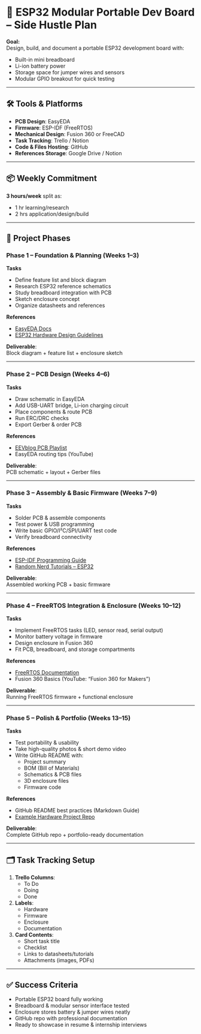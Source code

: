# 📅 ESP32 Modular Portable Dev Board – Side Hustle Plan

**Goal:**  
Design, build, and document a portable ESP32 development board with:
- Built-in mini breadboard
- Li-ion battery power
- Storage space for jumper wires and sensors
- Modular GPIO breakout for quick testing

---

## 🛠 Tools & Platforms
- **PCB Design**: EasyEDA  
- **Firmware**: ESP-IDF (FreeRTOS)  
- **Mechanical Design**: Fusion 360 or FreeCAD  
- **Task Tracking**: Trello / Notion  
- **Code & Files Hosting**: GitHub  
- **References Storage**: Google Drive / Notion  

---

## 📦 Weekly Commitment
**3 hours/week** split as:
- 1 hr learning/research
- 2 hrs application/design/build

---

## 📌 Project Phases

### **Phase 1 – Foundation & Planning** (Weeks 1–3)
**Tasks**
- Define feature list and block diagram
- Research ESP32 reference schematics
- Study breadboard integration with PCB
- Sketch enclosure concept
- Organize datasheets and references

**References**
- [EasyEDA Docs](https://docs.easyeda.com/)
- [ESP32 Hardware Design Guidelines](https://www.espressif.com/sites/default/files/documentation/esp32_hardware_design_guidelines_en.pdf)

**Deliverable**:  
Block diagram + feature list + enclosure sketch

---

### **Phase 2 – PCB Design** (Weeks 4–6)
**Tasks**
- Draw schematic in EasyEDA
- Add USB-UART bridge, Li-ion charging circuit
- Place components & route PCB
- Run ERC/DRC checks
- Export Gerber & order PCB

**References**
- [EEVblog PCB Playlist](https://www.youtube.com/playlist?list=PLvOlSehNtuHsqae6F2J4P0i9sZl3o6eNU)
- EasyEDA routing tips (YouTube)

**Deliverable**:  
PCB schematic + layout + Gerber files

---

### **Phase 3 – Assembly & Basic Firmware** (Weeks 7–9)
**Tasks**
- Solder PCB & assemble components
- Test power & USB programming
- Write basic GPIO/I²C/SPI/UART test code
- Verify breadboard connectivity

**References**
- [ESP-IDF Programming Guide](https://docs.espressif.com/projects/esp-idf/en/latest/esp32/)
- [Random Nerd Tutorials – ESP32](https://randomnerdtutorials.com/projects-esp32/)

**Deliverable**:  
Assembled working PCB + basic firmware

---

### **Phase 4 – FreeRTOS Integration & Enclosure** (Weeks 10–12)
**Tasks**
- Implement FreeRTOS tasks (LED, sensor read, serial output)
- Monitor battery voltage in firmware
- Design enclosure in Fusion 360
- Fit PCB, breadboard, and storage compartments

**References**
- [FreeRTOS Documentation](https://www.freertos.org/)
- Fusion 360 Basics (YouTube: “Fusion 360 for Makers”)

**Deliverable**:  
Running FreeRTOS firmware + functional enclosure

---

### **Phase 5 – Polish & Portfolio** (Weeks 13–15)
**Tasks**
- Test portability & usability
- Take high-quality photos & short demo video
- Write GitHub README with:
  - Project summary
  - BOM (Bill of Materials)
  - Schematics & PCB files
  - 3D enclosure files
  - Firmware code

**References**
- GitHub README best practices (Markdown Guide)
- [Example Hardware Project Repo](https://github.com/)

**Deliverable**:  
Complete GitHub repo + portfolio-ready documentation

---

## 🗂 Task Tracking Setup
1. **Trello Columns**:
   - To Do
   - Doing
   - Done
2. **Labels**:
   - Hardware
   - Firmware
   - Enclosure
   - Documentation
3. **Card Contents**:
   - Short task title
   - Checklist
   - Links to datasheets/tutorials
   - Attachments (images, PDFs)

---

## ✅ Success Criteria
- Portable ESP32 board fully working
- Breadboard & modular sensor interface tested
- Enclosure stores battery & jumper wires neatly
- GitHub repo with professional documentation
- Ready to showcase in resume & internship interviews

